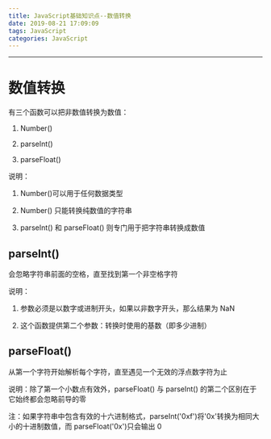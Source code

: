 ```yaml
---
title: JavaScript基础知识点--数值转换
date: 2019-08-21 17:09:09
tags: JavaScript
categories: JavaScript
---
```

---

# 数值转换

有三个函数可以把非数值转换为数值：

1. Number()

2. parseInt()

3. parseFloat()

说明：

1. Number()可以用于任何数据类型

2. Number() 只能转换纯数值的字符串

2. parseInt() 和 parseFloat() 则专门用于把字符串转换成数值

## parseInt()

会忽略字符串前面的空格，直至找到第一个非空格字符

说明：

1. 参数必须是以数字或进制开头，如果以非数字开头，那么结果为 NaN

2. 这个函数提供第二个参数：转换时使用的基数（即多少进制）

## parseFloat()

从第一个字符开始解析每个字符，直至遇见一个无效的浮点数字符为止

说明：除了第一个小数点有效外，parseFloat() 与 parseInt() 的第二个区别在于它始终都会忽略前导的零

注：如果字符串中包含有效的十六进制格式，parseInt('0xf')将'0x'转换为相同大小的十进制数值，而 parseFloat('0x')只会输出 0